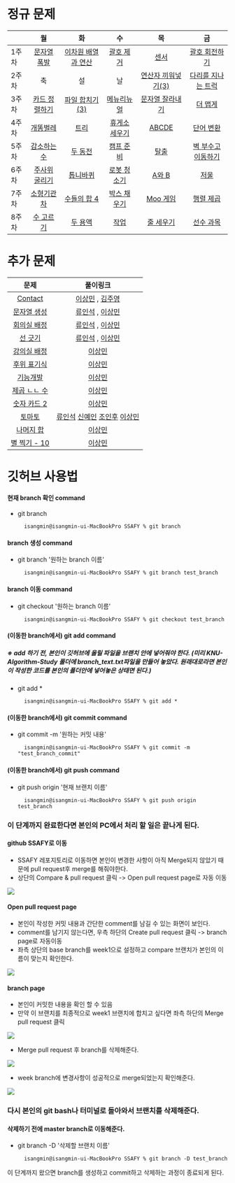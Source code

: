 # 정규 문제
|  | 월 | 화 | 수 | 목 | 금 |
| --- | :---: | :---: | :---: | :---: | :---: |
| 1주차 | [문자열 폭발](https://www.acmicpc.net/problem/9935) | [이차원 배열과 연산](https://www.acmicpc.net/problem/17140) | [괄호 제거](https://www.acmicpc.net/problem/2800) | [센서](https://www.acmicpc.net/problem/2212) | [괄호 회전하기](https://programmers.co.kr/learn/courses/30/lessons/76502) |
| 2주차 | 축 | 설 | 날 | [연산자 끼워넣기(3)](https://www.acmicpc.net/problem/15659) | [다리를 지나는 트럭](https://programmers.co.kr/learn/courses/30/lessons/42583) |
| 3주차 | [카드 정렬하기](https://www.acmicpc.net/problem/1715) | [파일 합치기(3)](https://www.acmicpc.net/problem/13975) | [메뉴리뉴얼](https://programmers.co.kr/learn/courses/30/lessons/72411) | [문자열 잘라내기](https://www.acmicpc.net/problem/2866) | [더 맵게](https://programmers.co.kr/learn/courses/30/lessons/42626) |
| 4주차 | [개똥벌레](https://www.acmicpc.net/problem/3020) | [트리](https://www.acmicpc.net/problem/4803) | [휴게소 세우기](https://www.acmicpc.net/problem/1477) | [ABCDE](https://www.acmicpc.net/problem/13023) | [단어 변환](https://programmers.co.kr/learn/courses/30/lessons/43163) |
| 5주차 | [감소하는 수](https://www.acmicpc.net/problem/1038) | [두 동전](https://www.acmicpc.net/problem/16197) | [캠프 준비](https://www.acmicpc.net/problem/16938) | [탈출](https://www.acmicpc.net/problem/3055) | [벽 부수고 이동하기](https://www.acmicpc.net/problem/2206) |
| 6주차 | [주사위 굴리기](https://www.acmicpc.net/problem/14499) | [톱니바퀴](https://www.acmicpc.net/problem/14891) | [로봇 청소기](https://www.acmicpc.net/problem/14503) | [A와 B](https://www.acmicpc.net/problem/12904) | [저울](https://www.acmicpc.net/problem/2437) |
| 7주차 | [소형기관차](https://www.acmicpc.net/problem/2616) | [수들의 합 4](https://www.acmicpc.net/problem/2015) | [박스 채우기](https://www.acmicpc.net/problem/1493) | [Moo 게임](https://www.acmicpc.net/problem/5904) | [행렬 제곱](https://www.acmicpc.net/problem/10830) |
| 8주차 | [수 고르기](https://www.acmicpc.net/problem/2230) | [두 용액](https://www.acmicpc.net/problem/2470) | [작업](https://www.acmicpc.net/problem/2056) | [줄 세우기](https://www.acmicpc.net/problem/2252) | [선수 과목](https://www.acmicpc.net/problem/14567) |

# 추가 문제

| 문제 | 풀이링크 |
| :---: | :---: |
| [Contact](https://www.acmicpc.net/problem/1013) | [이상민](https://github.com/Sangmeeeee/SSAFY/tree/main/week1/sangmin/extra/problem6) , [김주영](https://github.com/Sangmeeeee/SSAFY/tree/main/week1/juyoung/problem6)|
| [문자열 생성](https://www.acmicpc.net/problem/6137) | [류인석](https://github.com/Sangmeeeee/SSAFY/tree/main/week1/inseok/extra/Problem7) , [이상민](https://github.com/Sangmeeeee/SSAFY/tree/main/week1/sangmin/extra/problem7) |
| [회의실 배정](https://www.acmicpc.net/problem/1931) | [류인석](https://github.com/Sangmeeeee/SSAFY/tree/main/week1/inseok/extra/Problem8) , [이상민](https://github.com/Sangmeeeee/SSAFY/tree/main/week1/sangmin/extra/problem8) |
| [선 긋기](https://www.acmicpc.net/problem/2170) | [류인석](https://github.com/Sangmeeeee/SSAFY/tree/main/week1/inseok/extra/Problem9) , [이상민](https://github.com/Sangmeeeee/SSAFY/tree/main/week1/sangmin/extra/problem9) |
| [강의실 배정](https://www.acmicpc.net/problem/11000) | [이상민](https://github.com/Sangmeeeee/SSAFY/tree/main/week1/sangmin/extra/problem10) |
| [후위 표기식](https://www.acmicpc.net/problem/1918) | [이상민](https://github.com/Sangmeeeee/SSAFY/tree/main/week2/sangmin/extra/problem6) |
| [기능개발](https://programmers.co.kr/learn/courses/30/lessons/42586) | [이상민](https://github.com/Sangmeeeee/SSAFY/tree/main/week2/sangmin/extra/problem7) |
| [제곱 ㄴㄴ 수](https://www.acmicpc.net/problem/1016) | [이상민](https://github.com/Sangmeeeee/SSAFY/tree/main/week3/sangmin/extra/problem6) |
| [숫자 카드 2](https://www.acmicpc.net/problem/10816) | [이상민](https://github.com/Sangmeeeee/SSAFY/tree/main/week4/sangmin/extra/problem6) |
| [토마토](https://www.acmicpc.net/problem/7569) | [류인석](https://github.com/Sangmeeeee/SSAFY/tree/main/week5/inseok/extra/problem6) [신예인](https://github.com/Sangmeeeee/SSAFY/tree/main/week5/yein/extra/problem6) [조인후](https://github.com/Sangmeeeee/SSAFY/tree/main/week5/inu/extra/problem6) [이상민](https://github.com/Sangmeeeee/SSAFY/tree/main/week5/sangmin/extra/problem6) |
| [나머지 합](https://www.acmicpc.net/problem/10986) | [이상민](https://github.com/Sangmeeeee/SSAFY/tree/main/week7/sangmin/extra/problem6) |
| [별 찍기 - 10](https://www.acmicpc.net/problem/2447) | [이상민](https://github.com/Sangmeeeee/SSAFY/tree/main/week7/sangmin/extra/problem7) |

# 깃허브 사용법

#### 현재 branch 확인 command

-   git branch
    
    ```
      isangmin@isangmin-ui-MacBookPro SSAFY % git branch
    
    ```
    

#### [](https://github.com/Girin7716/KNU-Algorithm-Study#branch-%EC%83%9D%EC%84%B1-command)branch 생성 command

-   git branch '원하는 branch 이름'
    
    ```
      isangmin@isangmin-ui-MacBookPro SSAFY % git branch test_branch
    
    ```
    

#### [](https://github.com/Girin7716/KNU-Algorithm-Study#branch-%EC%9D%B4%EB%8F%99-command)branch 이동 command

-   git checkout '원하는 branch 이름'
    
    ```
      isangmin@isangmin-ui-MacBookPro SSAFY % git checkout test_branch
    
    ```
    

#### [](https://github.com/Girin7716/KNU-Algorithm-Study#%EC%9D%B4%EB%8F%99%ED%95%9C-branch%EC%97%90%EC%84%9C-git-add-command)(이동한 branch에서) git add command

##### [](https://github.com/Girin7716/KNU-Algorithm-Study#-add-%ED%95%98%EA%B8%B0-%EC%A0%84-%EB%B3%B8%EC%9D%B8%EC%9D%B4-%EA%B9%83%ED%97%88%EB%B8%8C%EC%97%90-%EC%98%AC%EB%A6%B4-%ED%8C%8C%EC%9D%BC%EC%9D%84-%EB%B8%8C%EB%9E%9C%EC%B9%98-%EC%95%88%EC%97%90-%EB%84%A3%EC%96%B4%EC%A4%98%EC%95%BC-%ED%95%9C%EB%8B%A4-%EB%AF%B8%EB%A6%AC-knu-algorithm-study-%ED%8F%B4%EB%8D%94%EC%97%90-branch_texttxt%ED%8C%8C%EC%9D%BC%EC%9D%84-%EB%A7%8C%EB%93%A4%EC%96%B4-%EB%86%93%EC%95%98%EB%8B%A4-%EC%9B%90%EB%9E%98%EB%8C%80%EB%A1%9C%EB%9D%BC%EB%A9%B4-%EB%B3%B8%EC%9D%B8%EC%9D%B4-%EC%9E%91%EC%84%B1%ED%95%9C-%EC%BD%94%EB%93%9C%EB%A5%BC-%EB%B3%B8%EC%9D%B8%EC%9D%98-%ED%8F%B4%EB%8D%94%EC%95%88%EC%97%90-%EB%84%A3%EC%96%B4%EB%86%93%EC%9D%80-%EC%83%81%ED%83%9C%EB%A9%B4-%EB%90%9C%EB%8B%A4)※ add 하기 전, 본인이 깃허브에 올릴 파일을 브랜치 안에 넣어줘야 한다. (미리 KNU-Algorithm-Study 폴더에 branch_text.txt파일을 만들어 놓았다. 원래대로라면 본인이 작성한 코드를 본인의 폴더안에 넣어놓은 상태면 된다.)

-   git add *
    
    ```
      isangmin@isangmin-ui-MacBookPro SSAFY % git add *
    
    ```
    

#### [](https://github.com/Girin7716/KNU-Algorithm-Study#%EC%9D%B4%EB%8F%99%ED%95%9C-branch%EC%97%90%EC%84%9C-git-commit-command)(이동한 branch에서) git commit command

-   git commit -m '원하는 커밋 내용'
    
    ```
      isangmin@isangmin-ui-MacBookPro SSAFY % git commit -m "test_branch_commit"
    
    ```
    

#### [](https://github.com/Girin7716/KNU-Algorithm-Study#%EC%9D%B4%EB%8F%99%ED%95%9C-branch%EC%97%90%EC%84%9C-git-push-command)(이동한 branch에서) git push command

-   git push origin '현재 브랜치 이름'
    
    ```
      isangmin@isangmin-ui-MacBookPro SSAFY % git push origin test_branch
    
    ```
    

### [](https://github.com/Girin7716/KNU-Algorithm-Study#%EC%9D%B4-%EB%8B%A8%EA%B3%84%EA%B9%8C%EC%A7%80-%EC%99%84%EB%A3%8C%ED%95%9C%EB%8B%A4%EB%A9%B4-%EB%B3%B8%EC%9D%B8%EC%9D%98-pc%EC%97%90%EC%84%9C-%EC%B2%98%EB%A6%AC-%ED%95%A0-%EC%9D%BC%EC%9D%80-%EB%81%9D%EB%82%98%EA%B2%8C-%EB%90%9C%EB%8B%A4)이 단계까지 완료한다면 본인의 PC에서 처리 할 일은 끝나게 된다.

#### [](https://github.com/Girin7716/KNU-Algorithm-Study#github-knu-algorithm-study%EB%A1%9C-%EC%9D%B4%EB%8F%99)github SSAFY로 이동

-   SSAFY 레포지토리로 이동하면 본인이 변경한 사항이 아직 Merge되지 않았기 때문에 pull request후 merge를 해줘야한다.
-   상단의 Compare & pull request 클릭 -> Open pull request page로 자동 이동

[![](https://github.com/Girin7716/KNU-Algorithm-Study/raw/master/img/1.png)](https://github.com/Girin7716/KNU-Algorithm-Study/blob/master/img/1.png)

#### [](https://github.com/Girin7716/KNU-Algorithm-Study#open-pull-request-page)Open pull request page

-   본인이 작성한 커밋 내용과 간단한 comment를 남길 수 있는 화면이 보인다.
-   comment를 남기지 않는다면, 우측 하단의 Create pull request 클릭 -> branch page로 자동이동
-  좌측 상단의 base branch를 week1으로 설정하고 compare 브랜치가 본인의 이름이 맞는지 확인한다.

[![](https://github.com/Girin7716/KNU-Algorithm-Study/raw/master/img/2.png)](https://github.com/Girin7716/KNU-Algorithm-Study/blob/master/img/2.png)

#### [](https://github.com/Girin7716/KNU-Algorithm-Study#branch-page)branch page

-   본인이 커밋한 내용을 확인 할 수 있음
-   만약 이 브랜치를 최종적으로 week1 브랜치에 합치고 싶다면 좌측 하단의 Merge pull request 클릭

[![](https://github.com/Girin7716/KNU-Algorithm-Study/raw/master/img/3.png)](https://github.com/Girin7716/KNU-Algorithm-Study/blob/master/img/3.png)

-   Merge pull request 후 branch를 삭제해준다.

[![](https://github.com/Girin7716/KNU-Algorithm-Study/raw/master/img/4.png)](https://github.com/Girin7716/KNU-Algorithm-Study/blob/master/img/4.png)

-   week branch에 변경사항이 성공적으로 merge되었는지 확인해준다.

[![](https://github.com/Girin7716/KNU-Algorithm-Study/raw/master/img/5.png)](https://github.com/Girin7716/KNU-Algorithm-Study/blob/master/img/5.png)

### [](https://github.com/Girin7716/KNU-Algorithm-Study#%EB%8B%A4%EC%8B%9C-%EB%B3%B8%EC%9D%B8%EC%9D%98-git-bash%EB%82%98-%ED%84%B0%EB%AF%B8%EB%84%90%EB%A1%9C-%EB%8F%8C%EC%95%84%EC%99%80%EC%84%9C-%EB%B8%8C%EB%9E%9C%EC%B9%98%EB%A5%BC-%EC%82%AD%EC%A0%9C%ED%95%B4%EC%A4%80%EB%8B%A4)다시 본인의 git bash나 터미널로 돌아와서 브랜치를 삭제해준다.

#### [](https://github.com/Girin7716/KNU-Algorithm-Study#%EC%82%AD%EC%A0%9C%ED%95%98%EA%B8%B0-%EC%A0%84%EC%97%90-master-branch%EB%A1%9C-%EC%9D%B4%EB%8F%99%ED%95%B4%EC%A4%80%EB%8B%A4)삭제하기 전에 master branch로 이동해준다.

-   git branch -D '삭제할 브랜치 이름'
    
    ```
      isangmin@isangmin-ui-MacBookPro SSAFY % git branch -D test_branch
    
    ```
    

이 단계까지 왔으면 branch를 생성하고 commit하고 삭제하는 과정이 종료되게 된다.

